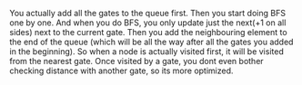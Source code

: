 ​You actually add all the gates to the queue first.
Then you start doing BFS one by one. And when you do BFS, you only update just the next(+1 on all sides) next to the current gate. Then you add the neighbouring element to the end of the queue (which will be all the way after all
the gates you added in the beginning). So when a node is actually visited first, it will be visited from the nearest gate. Once visited by a gate, you dont even bother checking distance with another gate, so its more optimized.
